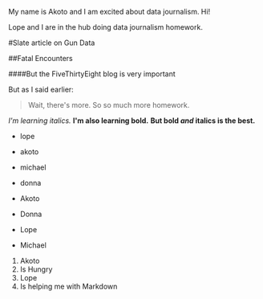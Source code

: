My name is Akoto and I am excited about data journalism. Hi!

Lope and I are in the hub doing data journalism homework.

#Slate article on Gun Data

##Fatal Encounters 

####But the FiveThirtyEight blog is very important

But as I said earlier:

>Wait, there's more. So so much more homework.

*I'm learning italics.*
**I'm also learning bold.**
**But bold _and_ italics is the best.**

* lope
* akoto
* michael
* donna


* Akoto
* Donna
* Lope
* Michael



1. Akoto
  1. Is Hungry
2. Lope
  1. Is helping me with Markdown
  
